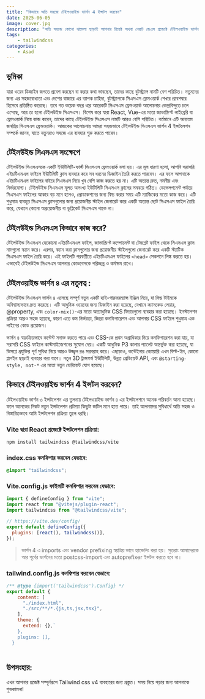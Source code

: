 ```yaml
---
title: "কিভাবে অতি সহজে টেইলওয়াইন্ড ভার্শন 4 ইন্সটল করবেন"
date: 2025-06-05
image: cover.jpg
description: "অতি সহজে কোনো ঝামেলা ছাড়াই আপনার রিয়েক্ট অথবা নেক্সট জেএস প্রজেক্টে টেইলওয়াইন্ড ভার্শন 4 ইন্সটল করুন।"
tags:
    - tailwindcss
categories:
    - Asad
---
```


## ভুমিকা

যারা ওয়েব ডিজাইন জগতে প্রবেশ করছেন বা করার কথা ভাবছেন, তাদের কাছে বুটস্ট্র্যাপ নামটি বেশ পরিচিত। নতুনদের জন্য এর সহজবোধ্যতা এবং দেশের বাজারে এর ব্যাপক চাহিদা, বুটস্ট্র্যাপকে সিএসএস ফ্রেমওয়ার্ক শেখার প্রবেশদ্বার হিসেবে প্রতিষ্ঠিত করেছে। তবে গত কয়েক বছর ধরে আরেকটি সিএসএস ফ্রেমওয়ার্ক আলোচনার কেন্দ্রবিন্দুতে চলে এসেছে, আর তা হলো টেইলউইন্ড সিএসএস। বিশেষ করে যারা React, Vue-এর মতো জাভাস্ক্রিপ্ট লাইব্রেরি বা ফ্রেমওয়ার্ক নিয়ে কাজ করেন, তাদের কাছে টেইলউইন্ড সিএসএস নামটি আরও বেশি পরিচিত। বর্তমানে এটি অন্যতম জনপ্রিয় সিএসএস ফ্রেমওয়ার্ক। আজকের আলোচনায় আমরা সহজভাবে টেইলউইন্ড সিএসএস ভার্শন 4 ইন্সটলেশন সম্পর্কে জানব, যাতে নতুনরাও সহজে এর ব্যবহার শুরু করতে পারেন।


## টেইলউইন্ড সিএসএস সংক্ষেপে

টেইলউইন্ড সিএসএসকে একটি ইউটিলিটি-ফার্স্ট সিএসএস ফ্রেমওয়ার্ক বলা হয়। এর মূল ধারণা হলো, আপনি সরাসরি এইচটিএমএল ফাইলে ইউটিলিটি ক্লাস ব্যবহার করে সব ধরনের ডিজাইন তৈরি করতে পারবেন। এর ফলে আপনাকে এইচটিএমএল ফাইলের বাইরে সিএসএস নিয়ে খুব বেশি কাজ করতে হয় না। এটি অত্যন্ত দ্রুত, নমনীয় এবং নির্ভরযোগ্য। টেইলউইন্ড সিএসএস মূলত অসংখ্য ইউটিলিটি সিএসএস ক্লাসের সমন্বয়ে গঠিত। ডেভেলপমেন্ট পর্যায়ে সিএসএস ফাইলের আকার বড় মনে হলেও, প্রোডাকশনের জন্য বিল্ড করার সময় এটি ম্যাজিকের মতো কাজ করে। এটি শুধুমাত্র ব্যবহৃত সিএসএস ক্লাসগুলোর জন্য প্রয়োজনীয় স্টাইল জেনারেট করে একটি অত্যন্ত ছোট সিএসএস ফাইল তৈরি করে, যেখানে কোনো অপ্রয়োজনীয় বা ডুপ্লিকেট সিএসএস থাকে না।


## টেইলউইন্ড সিএসএস কিভাবে কাজ করে?

টেইলউইন্ড সিএসএস যেকোনো এইচটিএমএল ফাইল, জাভাস্ক্রিপ্ট কম্পোনেন্ট বা টেমপ্লেট ফাইল থেকে সিএসএস ক্লাস নামগুলো স্ক্যান করে। এরপর, স্ক্যান করা ক্লাসগুলোর জন্য প্রয়োজনীয় স্টাইলগুলো জেনারেট করে একটি স্ট্যাটিক সিএসএস ফাইল তৈরি করে। এই ফাইলটি পরবর্তীতে এইচটিএমএল ফাইলের `<head>` সেকশনে লিঙ্ক করতে হয়। এভাবেই টেইলউইন্ড সিএসএস আপনার কোডবেসকে পরিচ্ছন্ন ও কর্মক্ষম রাখে।


## টেইলওয়াইন্ড ভার্শন ৪ এর নতুনত্ব :

টেইলউইন্ড সিএসএস ভার্সন ৪ এসেছে সম্পূর্ণ নতুন একটি হাই-পারফরম্যান্স ইঞ্জিন নিয়ে, যা বিল্ড টাইমকে অবিশ্বাস্যভাবে দ্রুত করেছে। এটি আধুনিক ওয়েবের জন্য ডিজাইন করা হয়েছে, যেখানে ক্যাসকেড লেয়ার, @property, এবং `color-mix()`-এর মতো অত্যাধুনিক CSS ফিচারগুলো ব্যবহার করা হয়েছে। ইনস্টলেশন প্রক্রিয়া আরও সহজ হয়েছে, কারণ এতে কম নির্ভরতা, জিরো কনফিগারেশন এবং আপনার CSS ফাইলে শুধুমাত্র এক লাইনের কোড প্রয়োজন।

ভার্সন ৪ স্বয়ংক্রিয়ভাবে কন্টেন্ট সনাক্ত করতে পারে এবং CSS-কে প্রথম অগ্রাধিকার দিয়ে কনফিগারেশন করা যায়, যা সরাসরি CSS ফাইলে কাস্টমাইজেশনের সুযোগ দেয়। একটি আধুনিক P3 কালার প্যালেট অন্তর্ভুক্ত করা হয়েছে, যা ডিসপ্লে প্রযুক্তির পূর্ণ সুবিধা নিয়ে আরও উজ্জ্বল রঙ সরবরাহ করে। এছাড়াও, কন্টেইনার ক্যোয়ারি এখন বিল্ট-ইন, কোনো প্লাগইন ছাড়াই ব্যবহার করা যাবে। নতুন 3D ট্রান্সফর্ম ইউটিলিটি, উন্নত গ্রেডিয়েন্ট API, এবং `@starting-style, not-*` এর মতো নতুন ভেরিয়েন্ট যোগ হয়েছে।


## কিভাবে টেইলওয়াইন্ড ভার্শন 4 ইন্সটল করবেন?

টেইলওয়াইন্ড ভার্শন ৩ ইন্সটলেশন এর তুলনায় টেইলওয়াইন্ড ভার্শন ৪ এর ইন্সটলেশনে অনেক পরিবর্তন আনা হয়েছে। ফলে অনেকের নিকট নতুন ইন্সটলেশন প্রক্রিয়া কিছুটা জটিল মনে হতে পারে। তাই আপনাদের সুবিধার্থে অতি সহজ ও বিস্তারিতভাবে আমি ইন্সটলেশন প্রক্রিয়া তুলে ধরছি।

### Vite দ্বারা React প্রজেক্টে ইন্সটলেশন প্রক্রিয়া:

```bash
npm install tailwindcss @tailwindcss/vite
```

### index.css কনফিগার করবেন যেভাবে:

```css
@import "tailwindcss";
```

### Vite.config.js ফাইলটি কনফিগার করবেন যেভাবে:

```javascript
import { defineConfig } from "vite";
import react from "@vitejs/plugin-react";
import tailwindcss from "@tailwindcss/vite";

// https://vite.dev/config/
export default defineConfig({
  plugins: [react(), tailwindcss()],
});
```

> ভার্শন 4 এ imports এবং vendor prefixing স্বয়ত্রিয় ভাবে হ্যান্ডেলিং করা হয়। সুতরাং আমাদেরকে আর পূর্বের ভার্শনের মতো postcss-import এবং autoprefixer ইন্সটল করতে হবে না।

### tailwind.config.js কনফিগার করবেন যেভাবে:

```javascript
/** @type {import('tailwindcss').Config} */
export default {
    content: [
      "./index.html",
      "./src/**/*.{js,ts,jsx,tsx}",
    ],
    theme: {
      extend: {},`
    },
    plugins: [],
  }
  
  ```


  ## উপসংহার:
  
   এখন আপনার প্রজেক্ট সম্পূর্নরূপে Tailwind css v4 ব্যবহারের জন্য প্রস্তুত। সময় নিয়ে পড়ার জন্য আপনাকে শুভকামনা!

















